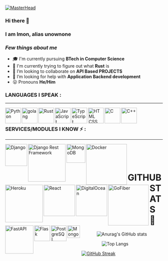 [![MasterHead](https://user-images.githubusercontent.com/38348296/189504411-aa05a17c-ce31-4038-ad98-4c3b0d6886e6.png)](https://github.com/unownone)
### Hi there 👋
### I am Imon, alias unownone
  

### *Few things about me*

- 🎓 I'm currently pursuing **BTech in Computer Science**
- 🌱 I'm currently trying to figure out what **Rust** is
- 👯 I’m looking to collaborate on **API Based PROJECTS**
- 🤔 I’m looking for help with **Application Backend development**
- 😮 Pronouns **He/Him**

### LANGUAGES I SPEAK :
---
<img align="left" alt="Python" width="50px" src="https://banner2.cleanpng.com/20180712/cos/kisspng-learning-to-program-using-python-programming-langu-tic-tac-toe-logo-5b47098b6cd292.0915139615313821554458.jpg" />
<img align="left" alt="golang" width="50px" src="https://go.dev/images/go-logo-white.svg" />
<img align="left" alt="Rust" width="50px" src="https://www.rust-lang.org/logos/rust-logo-256x256.png"/>
<img align="left" alt="JavaScript" width="50px" src="https://upload.wikimedia.org/wikipedia/commons/6/6a/JavaScript-logo.png" />
<img align="left" alt="TypeScript" width="50px" src="https://upload.wikimedia.org/wikipedia/commons/thumb/4/4c/Typescript_logo_2020.svg/768px-Typescript_logo_2020.svg.png?20210506173343" />
<img align="left" alt="HTML CSS" width="50px" src="http://p92.com/binaries/content/gallery/p92website/technologies/htmlcssjs-overview.png" />
<img align="left" alt="C" width="50px" src="https://upload.wikimedia.org/wikipedia/commons/thumb/1/18/C_Programming_Language.svg/1200px-C_Programming_Language.svg.png" />
<img align="left" alt="C++" width="50px" src="https://upload.wikimedia.org/wikipedia/commons/1/18/ISO_C%2B%2B_Logo.svg" />

<br />
<br />

### SERVICES/MODULES I KNOW :zap: :
---
  <img align="left" alt="Django" width="70px" src="https://static.djangoproject.com/img/logos/django-logo-negative.png" />
  <img align="left" alt="Django Rest Framework" width="120px" src="https://www.django-rest-framework.org/img/logo.png" />
  <img align="left" alt="MongoDB" width="60px" src="https://images.cms.fivetran.com/mgtdf72hs0mx/6EqChQTpjHA93FltCUKXwf/066e4052c668145acb311e8d12508c3c/MongoDB.svg?fm=jpg&w=1200&q=80&fit=fill" />
  <img align="left" alt="Docker" width="130px" src="https://upload.wikimedia.org/wikipedia/en/thumb/f/f4/Docker_logo.svg/182px-Docker_logo.svg.png" />
  <img align="left" alt="Heroku" width="120px" src="https://upload.wikimedia.org/wikipedia/commons/thumb/e/ec/Heroku_logo.svg/330px-Heroku_logo.svg.png" />
  <img align="left" alt="React" width="100px" src="https://upload.wikimedia.org/wikipedia/commons/thumb/a/a7/React-icon.svg/182px-React-icon.svg.png" />
  <img align="left" alt="DigitalOcean" width="100px" src="https://www.digitalocean.com/_next/static/media/logo.87a8f3b8.svg" />
  <img align="left" alt="GoFiber" width="130px" src="https://gofiber.io/assets/images/logo.svg" />
 <br/>
  <img align="left" alt="FastAPI" width="90px" src="https://fastapi.tiangolo.com/img/logo-margin/logo-teal.png"/>
  <img align="left" alt="Flask" width="50px" src="https://www.kindpng.com/picc/m/188-1882416_flask-python-logo-hd-png-download.png"/>
    <img align="left" alt="PostgreSQL" width="50px" src="https://wiki.postgresql.org/images/thumb/a/a4/PostgreSQL_logo.3colors.svg/540px-PostgreSQL_logo.3colors.svg.png" />
  <img align="left" alt="MongoDB" width="40px" src="https://images.cms.fivetran.com/mgtdf72hs0mx/6EqChQTpjHA93FltCUKXwf/066e4052c668145acb311e8d12508c3c/MongoDB.svg?fm=jpg&w=1200&q=80&fit=fill" />
<br/>
<br/>  


# GITHUB STATS 📃
<div align="center">
 
![Anurag's GitHub stats](https://github-readme-stats.vercel.app/api?username=unownone&show_icons=true&theme=onelight)
 
![Top Langs](https://github-readme-stats.vercel.app/api/top-langs/?username=unownone&show_icons=true&theme=onelight)  

[![GitHub Streak](http://github-readme-streak-stats.herokuapp.com?user=unownone&theme=github-light&date_format=M%20j%5B%2C%20Y%5D)](https://git.io/streak-stats)
